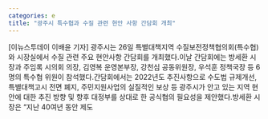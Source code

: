 ```yaml
---
categories: e
title: "광주시 특수협과 수질 관련 현안 사항 간담회 개최"
---
```

[이뉴스투데이 이배윤 기자] 광주시는 26일 특별대책지역 수질보전정책협의회(특수협)와 시장실에서 수질 관련 주요 현안사항 간담회를 개최했다.이날 간담회에는 방세환 시장과 주임록 시의회 의장, 김영복 운영본부장, 강천심 공동위원장, 우석훈 정책국장 등 6명의 특수협 위원이 참석했다.간담회에서는 2022년도 추진사항으로 수도법 규제개선, 특별대책고시 전면 폐지, 주민지원사업의 실질적인 보상 등 광주시가 안고 있는 지역 현안에 대한 추진 방향 및 향후 대정부를 상대로 한 공식협의 필요성을 제안했다.방세환 시장은 “지난 40여년 동안 제도